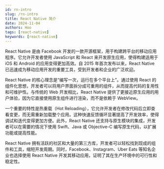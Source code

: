 ```yaml
---
id: rn-intro
slug: /rn-intro
title: React Native 简介
date: 2024-11-04
authors: Hoo
tags: [react-native]
keywords: [react-native]
---
```


React Native 是由 Facebook 开发的一款开源框架，用于构建跨平台的移动应用程序。它允许开发者使用 JavaScript 和 React 来开发原生应用，使得构建适用于 iOS 和 Android 的应用变得更加高效。自 2015 年首次发布以来，React Native 已迅速成为移动应用开发的重要工具，受到开发者和企业的广泛欢迎。

React Native 的核心理念是“编写一次，运行在多个平台上”。通过使用 React 的组件化思想，开发者可以将用户界面拆分成可重用的组件，从而提高代码的复用性和可维护性。与传统的 Web 开发相比，React Native 提供了更接近原生应用的用户体验，因为它直接使用原生组件进行渲染，而不是依赖于 WebView。

一个重要的特性是热重载（Hot Reloading），它允许开发者在修改代码后立即查看变更，而无需重新加载整个应用。这种快速反馈循环显著提高了开发效率，使得调试和迭代变得更加方便。此外，React Native 还支持与原生模块的集成，开发者可以在需要的情况下使用 Swift、Java 或 Objective-C 编写原生代码，以扩展功能或提高性能。

React Native 拥有活跃的社区和大量的第三方库，开发者可以轻松找到现成的组件和工具，缩短开发周期。同时，Facebook、Instagram、Uber Eats 等知名企业也选择使用 React Native 开发其移动应用，证明了其在生产环境中的可行性和稳定性。